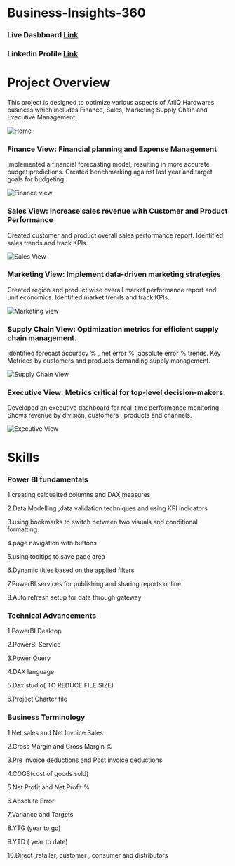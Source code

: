 # Business-Insights-360

### **Live Dashboard** [Link](https://app.powerbi.com/view?r=eyJrIjoiOWViMzE2OTgtOWZhNC00Njc2LTllOTUtMzhiM2UxNzViNTJhIiwidCI6ImM2ZTU0OWIzLTVmNDUtNDAzMi1hYWU5LWQ0MjQ0ZGM1YjJjNCJ9)
### **Linkedin Profile** [Link](https://www.linkedin.com/in/mvenkatavaraprasad)

# Project Overview
This project is designed to optimize various aspects of AtliQ Hardwares business which includes Finance, Sales, Marketing Supply Chain and Executive Management.

![Home](https://github.com/user-attachments/assets/653c681d-91b3-4540-9755-08a8c7be6888)


### **Finance View: Financial planning and Expense Management**

Implemented a financial forecasting model, resulting in more accurate budget predictions. Created benchmarking against last year and target goals for budgeting.

![Finance view](https://github.com/user-attachments/assets/e2cc052d-7d3c-42c1-a109-f1f817879dc6)


### **Sales View: Increase sales revenue with Customer and Product Performance**

Created customer and product overall sales performance report. Identified sales trends and track KPIs.

![Sales View](https://github.com/user-attachments/assets/219f0e85-ebe8-4722-8a50-79fd33f820a8)


### **Marketing View: Implement data-driven marketing strategies**

Created region and product wise overall market performance report and unit economics. Identified market trends and track KPIs.

![Marketing view](https://github.com/user-attachments/assets/048ea9e1-6d7c-4846-9678-c7d335f99739)


### **Supply Chain View: Optimization metrics for efficient supply chain management.**

Identified forecast accuracy % , net error % ,absolute error % trends. Key Metrices by customers and products demanding supply management.

![Supply Chain View](https://github.com/user-attachments/assets/e0517562-7e84-4e2a-ad52-1b05a8a2ba8e)


### **Executive View: Metrics critical for top-level decision-makers.**

Developed an executive dashboard for real-time performance monitoring. Shows revenue by division, customers , products and channels.

![Executive View](https://github.com/user-attachments/assets/75db327c-2700-459b-8d76-1d341bf3f6a5)


# Skills

  ### **Power BI fundamentals**

  1.creating calcualted columns and DAX measures

  2.Data Modelling ,data validation techniques and using KPI indicators

  3.using bookmarks to switch between two visuals and conditional formatting

  4.page navigation with buttons

  5.using tooltips to save page area

  6.Dynamic titles based on the applied filters

  7.PowerBI services for publishing and sharing reports online

  8.Auto refresh setup for data through gateway


### **Technical Advancements**

  1.PowerBI Desktop

  2.PowerBI Service

  3.Power Query

  4.DAX language

  5.Dax studio( TO REDUCE FILE SIZE)

  6.Project Charter file

### **Business Terminology**

  1.Net sales and Net Invoice Sales
  
  2.Gross Margin and Gross Margin %
  
  3.Pre invoice deductions and Post invoice deductions
  
  4.COGS(cost of goods sold)
  
  5.Net Profit and Net Profit %
  
  6.Absolute Error
  
  7.Variance and Targets
  
  8.YTG (year to go)
  
  9.YTD ( year to date)
  
  10.Direct ,retailer, customer , consumer and distributors
